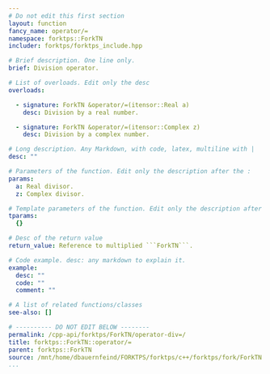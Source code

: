 ```yaml
---
# Do not edit this first section
layout: function
fancy_name: operator/=
namespace: forktps::ForkTN
includer: forktps/forktps_include.hpp

# Brief description. One line only.
brief: Division operator.

# List of overloads. Edit only the desc
overloads:

  - signature: ForkTN &operator/=(itensor::Real a)
    desc: Division by a real number.

  - signature: ForkTN &operator/=(itensor::Complex z)
    desc: Division by a complex number.

# Long description. Any Markdown, with code, latex, multiline with |
desc: ""

# Parameters of the function. Edit only the description after the :
params:
  a: Real divisor.
  z: Complex divisor.

# Template parameters of the function. Edit only the description after the :
tparams:
  {}

# Desc of the return value
return_value: Reference to multiplied ```ForkTN```.

# Code example. desc: any markdown to explain it.
example:
  desc: ""
  code: ""
  comment: ""

# A list of related functions/classes
see-also: []

# ---------- DO NOT EDIT BELOW --------
permalink: /cpp-api/forktps/ForkTN/operator-div=/
title: forktps::ForkTN::operator/=
parent: forktps::ForkTN
source: /mnt/home/dbauernfeind/FORKTPS/forktps/c++/forktps/fork/ForkTN.hpp
...
```


